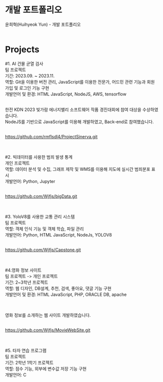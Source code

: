 # 개발 포트폴리오<br>
윤희혁(Huihyeok Yun) - 개발 포트폴리오<br><br>

# Projects<br>

#1. AI 건물 균열 검사<br>
팀 프로젝트<br>
기간: 2023.09. ~ 2023.11.<br>
역할: Git을 이용한 버전 관리, JavaScript를 이용한 전문가, 어드민 관련 기능과 회원가입 및 로그인 기능 구현<br>
개발언어 및 환경: HTML JavaScript, NodeJS, AWS, tensorflow<br><br>

한전 KDN 2023 빛가람 에너지밸리 소프트웨어 작품 경진대회에 참여 대상을 수상하였습니다.<br>
NodeJS를 기반으로 JavaScript를 이용해 개발하였고, Back-end로 참여했습니다.<br><br>

<a>https://github.com/rmflsdl4/ProjectSinerva.git</a><br><br><br>

#2. 빅데이터를 사용한 범죄 발생 통계<br>
개인 프로젝트<br>
역할: 데이터 분석 및 수집, 그래프 제작 및 WMS를 이용해 지도에 실시간 범죄분포 표시<br>
개발언어: Python, Jupyter<br><br>

<a>https://github.com/Wjfjs/bigData.git</a><br><br><br>

#3. YoloV8를 사용한 교통 관리 시스템<br>
팀 프로젝트<br>
역할: 객체 인식 기능 및 객체 학습, 파일 관리<br>
개발언어: Python, HTML JavaScript, NodeJs, YOLOV8<br><br>

<a>https://github.com/Wjfjs/Capstone.git</a><br><br><br>

#4.영화 정보 사이트<br>
팀 프로젝트 -> 개인 프로젝트<br>
기간: 2~3학년 프로젝트<br>
역할: 웹 디자인, DB설계, 추천, 검색, 좋아요, 댓글 기능 구현<br>
개발언어 및 환경: HTML JavaScript, PHP, ORACLE DB, apache<br><br><br>

영화 정보를 소개하는 웹 사이트 개발하였습니다.<br><br>

<a>https://github.com/Wjfjs/MovieWebSite.git</a><br><br><br>


#5. 타자 연습 프로그램<br>
팀 프로젝트<br>
기간: 2학년 1학기 프로젝트<br>
역할: 점수 기능, 외부에 변수값 저장 기능 구현<br>
개발언어: C<br><br><br>

